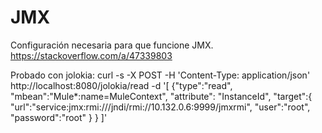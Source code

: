 # JMX
Configuración necesaria para que funcione JMX.
https://stackoverflow.com/a/47339803

Probado con jolokia:
curl -s -X POST -H 'Content-Type: application/json' http://localhost:8080/jolokia/read -d '[
  {"type":"read",
   "mbean":"Mule*:name=MuleContext",
   "attribute": "InstanceId",
   "target":{
     "url":"service:jmx:rmi:///jndi/rmi://10.132.0.6:9999/jmxrmi",
     "user":"root",
     "password":"root"
   }
  }
]'
